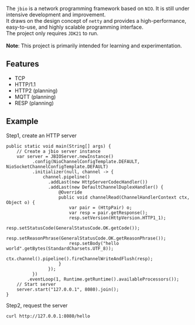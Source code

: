 The `jbio` is a network programming framework based on `NIO`. It is still under intensive development and improvement.<br>
It draws on the design concept of `netty` and provides a high-performance, easy-to-use, and highly scalable programming interface.<br>
The project only requires `JDK21` to run.
<br><br>
**Note**: This project is primarily intended for learning and experimentation.

## Features
- TCP
- HTTP/1.1
- HTTP2 (planning)
- MQTT (planning)
- RESP (planning)

## Example
Step1, create an HTTP server
```
public static void main(String[] args) {
    // Create a jbio server instance
    var server = JBIOServer.newInstance()
          .config(NioChannelConfigTemplate.DEFAULT, NioSocketChannelConfigTemplate.DEFAULT)
          .initializer(null, channel -> {
              channel.pipeline()
                .addLast(new HttpServerCodecHandler())
                .addLast(new DefaultChannelDuplexHandler() {
                    @Override
                    public void channelRead(ChannelHandlerContext ctx, Object o) {
                        var pair = (HttpPair) o;
                        var resp = pair.getResponse();
                        resp.setVersion(HttpVersion.HTTP1_1);
                        resp.setStatusCode(GeneralStatusCode.OK.getCode());
                        resp.setReasonPhrase(GeneralStatusCode.OK.getReasonPhrase());
                        resp.setBody("hello world".getBytes(StandardCharsets.UTF_8));
                        ctx.channel().pipeline().fireChannelWriteAndFlush(resp);
                    }
                });
          })
        .eventLoop(1, Runtime.getRuntime().availableProcessors());
    // Start server
    server.start("127.0.0.1", 8080).join();
}
```
Step2, request the server
```
curl http://127.0.0.1:8080/hello
```


